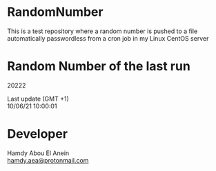 # RandomNumber    
This is a test repository where a random number is pushed to a file automatically passwordless from a cron job in my Linux CentOS server    
# Random Number of the last run   
20222
      
Last update (GMT +1)    
10/06/21 10:00:01
# Developer    
Hamdy Abou El Anein   
hamdy.aea@protonmail.com
